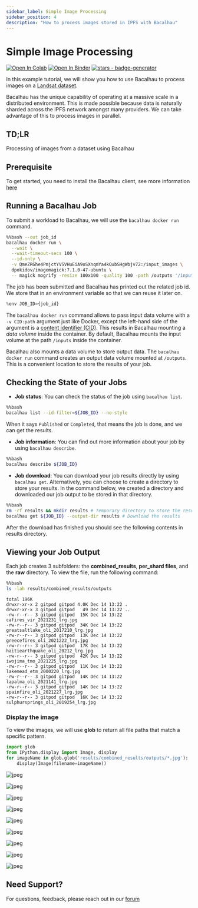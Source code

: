 ```yaml
---
sidebar_label: Simple Image Processing
sidebar_position: 4
description: "How to process images stored in IPFS with Bacalhau"
---
```

# Simple Image Processing

[![Open In Colab](https://colab.research.google.com/assets/colab-badge.svg)](https://colab.research.google.com/github/bacalhau-project/examples/blob/main/data-engineering/image-processing/index.ipynb)
[![Open In Binder](https://mybinder.org/badge.svg)](https://mybinder.org/v2/gh/bacalhau-project/examples/HEAD?labpath=data-engineering%2Fimage-processing%2Findex.ipynb)
[![stars - badge-generator](https://img.shields.io/github/stars/bacalhau-project/bacalhau?style=social)](https://github.com/bacalhau-project/bacalhau)

In this example tutorial, we will show you how to use Bacalhau to process images on a [Landsat dataset](https://ipfs.io/ipfs/QmeZRGhe4PmjctYVSVHuEiA9oSXnqmYa4kQubSHgWbjv72/). 

Bacalhau has the unique capability of operating at a massive scale in a distributed environment. This is made possible because data is naturally sharded across the IPFS network amongst many providers. We can take advantage of this to process images in parallel.

## TD;LR
Processing of images from a dataset using Bacalhau

## Prerequisite

To get started, you need to install the Bacalhau client, see more information [here](https://docs.bacalhau.org/getting-started/installation)

## Running a Bacalhau Job

To submit a workload to Bacalhau, we will use the `bacalhau docker run` command. 


```bash
%%bash --out job_id
bacalhau docker run \
  --wait \
  --wait-timeout-secs 100 \
  --id-only \
  -v QmeZRGhe4PmjctYVSVHuEiA9oSXnqmYa4kQubSHgWbjv72:/input_images \
  dpokidov/imagemagick:7.1.0-47-ubuntu \
  -- magick mogrify -resize 100x100 -quality 100 -path /outputs '/input_images/*.jpg'
```

The job has been submitted and Bacalhau has printed out the related job id. We store that in an environment variable so that we can reuse it later on.


```python
%env JOB_ID={job_id}
```

The `bacalhau docker run` command allows to pass input data volume with a `-v CID:path` argument just like Docker, except the left-hand side of the argument is a [content identifier (CID)](https://github.com/multiformats/cid). This results in Bacalhau mounting a *data volume* inside the container. By default, Bacalhau mounts the input volume at the path `/inputs` inside the container.

Bacalhau also mounts a data volume to store output data. The `bacalhau docker run` command creates an output data volume mounted at `/outputs`. This is a convenient location to store the results of your job. 

## Checking the State of your Jobs

- **Job status**: You can check the status of the job using `bacalhau list`. 


```bash
%%bash
bacalhau list --id-filter=${JOB_ID} --no-style
```

When it says `Published` or `Completed`, that means the job is done, and we can get the results.

- **Job information**: You can find out more information about your job by using `bacalhau describe`.


```bash
%%bash
bacalhau describe ${JOB_ID}
```

- **Job download**: You can download your job results directly by using `bacalhau get`. Alternatively, you can choose to create a directory to store your results. In the command below, we created a directory and downloaded our job output to be stored in that directory.


```bash
%%bash
rm -rf results && mkdir results # Temporary directory to store the results
bacalhau get ${JOB_ID} --output-dir results # Download the results
```

After the download has finished you should see the following contents in results directory.

## Viewing your Job Output

Each job creates 3 subfolders: the **combined_results**, **per_shard files**, and the **raw** directory. To view the file, run the following command:


```bash
%%bash
ls -lah results/combined_results/outputs
```

    total 196K
    drwxr-xr-x 2 gitpod gitpod 4.0K Dec 14 13:22 .
    drwxr-xr-x 3 gitpod gitpod   49 Dec 14 13:22 ..
    -rw-r--r-- 3 gitpod gitpod  15K Dec 14 13:22 cafires_vir_2021231_lrg.jpg
    -rw-r--r-- 3 gitpod gitpod  34K Dec 14 13:22 greatsaltlake_oli_2017210_lrg.jpg
    -rw-r--r-- 3 gitpod gitpod  13K Dec 14 13:22 greecefires_oli_2021222_lrg.jpg
    -rw-r--r-- 3 gitpod gitpod  17K Dec 14 13:22 haitiearthquake_oli_20212_lrg.jpg
    -rw-r--r-- 3 gitpod gitpod  42K Dec 14 13:22 iwojima_tmo_2021225_lrg.jpg
    -rw-r--r-- 3 gitpod gitpod  11K Dec 14 13:22 lakemead_etm_2000220_lrg.jpg
    -rw-r--r-- 3 gitpod gitpod  14K Dec 14 13:22 lapalma_oli_2021141_lrg.jpg
    -rw-r--r-- 3 gitpod gitpod  14K Dec 14 13:22 spainfire_oli_2021227_lrg.jpg
    -rw-r--r-- 3 gitpod gitpod  16K Dec 14 13:22 sulphursprings_oli_2019254_lrg.jpg


### Display the image

To view the images, we will use **glob** to return all file paths that match a specific pattern. 


```python
import glob
from IPython.display import Image, display
for imageName in glob.glob('results/combined_results/outputs/*.jpg'):
    display(Image(filename=imageName))
```


    
![jpeg](index_files/index_20_0.jpg)
    



    
![jpeg](index_files/index_20_1.jpg)
    



    
![jpeg](index_files/index_20_2.jpg)
    



    
![jpeg](index_files/index_20_3.jpg)
    



    
![jpeg](index_files/index_20_4.jpg)
    



    
![jpeg](index_files/index_20_5.jpg)
    



    
![jpeg](index_files/index_20_6.jpg)
    



    
![jpeg](index_files/index_20_7.jpg)
    



    
![jpeg](index_files/index_20_8.jpg)
    


## Need Support?

For questions, feedback, please reach out in our [forum](https://github.com/filecoin-project/bacalhau/discussions)
